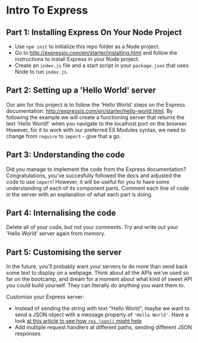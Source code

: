 # Intro To Express

## Part 1: Installing Express On Your Node Project

- Use `npm init` to initialize this repo folder as a Node project.
- Go to http://expressjs.com/en/starter/installing.html and follow the instructions to install Express in your Node project.
- Create an `index.js` file and a start script in your `package.json` that uses Node to run `index.js`.

## Part 2: Setting up a 'Hello World' server

Our aim for this project is to follow the 'Hello World' steps on the Express documentation: http://expressjs.com/en/starter/hello-world.html. By following the example we will create a functioning server that returns the text 'Hello World!' when you navigate to the localhost port on the browser. However, for it to work with our preferred ES Modules syntax, we need to change from `require` to `import` - give that a go.

## Part 3: Understanding the code

Did you manage to implement the code from the Express documentation? Congratulations, you've succesfully followed the docs and adjusted the code to use `import`! However, it will be useful for you to have some understanding of each of its component parts. Comment each line of code in the server with an explanation of what each part is doing.

## Part 4: Internalising the code

Delete all of your code, but not your comments. Try and write out your 'Hello World' server again from memory.

## Part 5: Customising the server

In the future, you'll probably want your servers to do more than send back some text to display on a webpage. Think about all the APIs we've used so far on the bootcamp, and dream for a moment about what kind of sweet API you could build yourself. They can literally do anything you want them to.

Customise your Express server:

- Instead of sending the string with text "Hello World", maybe we want to send a JSON object with a message property of `'Hello World'`. Have a look [at this article to see how `res.json()` might help](https://www.geeksforgeeks.org/difference-between-res-send-and-res-json-in-express-js/)
- Add multiple request handlers at different paths, sending different JSON responses
